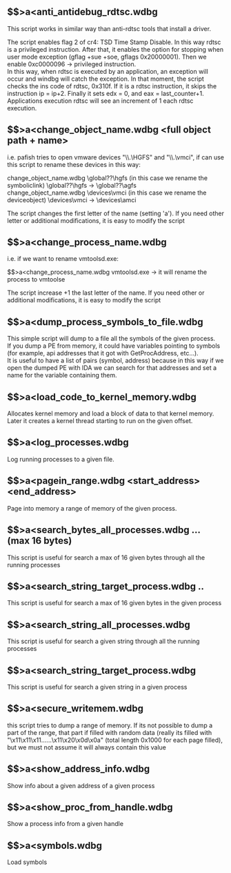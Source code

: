 
$$>a<anti_antidebug_rdtsc.wdbg
------------------------------

This script works in similar way than anti-rdtsc tools that install a driver.
  
The script enables flag 2 of cr4: TSD Time Stamp Disable. In this way rdtsc is a privileged instruction. 
After that, it enables the option  for stopping when user mode exception (gflag +sue +soe, gflags 0x20000001).
Then we enable 0xc0000096 -> privileged instruction.    
In this way, when rdtsc is executed by an application, an exception will occur and windbg will catch the exception.
In that moment, the script checks the ins code of rdtsc, 0x310f. If it is a rdtsc instruction, it skips 
the instruction ip = ip+2.
Finally it sets edx = 0, and eax = last_counter+1.
Applications execution rdtsc will see an increment of 1 each rdtsc execution.

$$>a<change_object_name.wdbg <full object path + name>                                                                                              
------------------------------------------------------

i.e. pafish tries to open vmware devices "\\\\.\\HGFS" and "\\\\.\\vmci", 
if can use this script to rename these devices in this way:           
                                                                                                                                                   
change_object_name.wdbg \\global??\\hgfs  (in this case we rename the symboliclink)   \\global??\\hgfs -> \\global??\\agfs                  
change_object_name.wdbg \\devices\\vmci   (in this case we rename the deviceobject)   \\devices\\vmci -> \\devices\\amci                    
                                                                                                                                                    
The script changes the first letter of the name (setting 'a'). 
If you need other letter or additional modifications, it is easy to modify the script

$$>a<change_process_name.wdbg <main module of the process to be renamed>
------------------------------------------------------------------------

i.e. if we want to rename vmtoolsd.exe:

$$>a<change_process_name.wdbg vmtoolsd.exe   ->  it will rename the process to vmtoolse

The script increase +1 the last letter of the name. If you need other or additional modifications, 
it is easy to modify the script
  
$$>a<dump_process_symbols_to_file.wdbg <path> <proc>                                                                                                 
----------------------------------------------------  
  
This simple script will dump to a file all the symbols of the given process.                                                                         
If you dump a PE from memory, it could have variables pointing to symbols (for example, api 
addresses that it got with GetProcAddress, etc...).      
It is useful to have a list of pairs (symbol, address) because in this way if we open the 
dumped PE with IDA we can search for that addresses and set a name for the variable containing them.                                                                                                     

$$>a<load_code_to_kernel_memory.wdbg <src code> <mem size> <offset start routine>
---------------------------------------------------------------------------------

Allocates kernel memory and load a block of data to that kernel memory. Later it creates a kernel thread
starting to run on the given offset.

$$>a<log_processes.wdbg <destination directory>
-----------------------------------------------

Log running processes to a given file.

$$>a<pagein_range.wdbg <start_address> <end_address> <process>
--------------------------------------------------------------

Page into memory a range of memory of the given process.

$$>a<search_bytes_all_processes.wdbg <byte1> <byte2> ... <byteN>       (max 16 bytes)
-------------------------------------------------------------------------------------

This script is useful for search a max of 16 given bytes through all the running processes

$$>a<search_string_target_process.wdbg <proc> <byte1> <byte2> .. <byteN>
------------------------------------------------------------------------

This script is useful for search a max of 16 given bytes in the given process

$$>a<search_string_all_processes.wdbg <string>
----------------------------------------------

This script is useful for search a given string through all the running processes
  
$$>a<search_string_target_process.wdbg <proc> <string> 
-----------------------------------------------------

This script is useful for search a given string in a given process

$$>a<secure_writemem.wdbg <start> <end> <process> <targetdir> <ext>
-------------------------------------------------------------------

this script tries to dump a range of memory. 
If its not possible to dump a part of the range, that part if filled with random data
(really its filled with "\x11\x11\x11......\x11\x20\x0d\x0a" (total length 0x1000 for each page filled), 
but we must not assume it will always contain this value 

$$>a<show_address_info.wdbg <address> <process>
-----------------------------------------------

Show info about a given address of a given process

$$>a<show_proc_from_handle.wdbg <handle>
----------------------------------------

Show a process info from a given handle

$$>a<symbols.wdbg
-----------------

Load symbols


